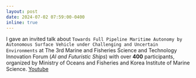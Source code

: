 ```yaml
---
layout: post
date: 2024-07-02 07:59:00-0400
inline: true
---
```


I gave an invited talk about `Towards Full Pipeline Maritime Autonomy by Autonomous Surface Vehicle under Challenging and Uncertain Environments` at
The 3rd Marine and Fisheries Science and Technology Innovation Forum (*AI and Futuristic Ships*) with over **400** participants, organized by Ministry of Oceans and Fisheries and Korea Institute of Marine Science. [Youtube](https://youtu.be/6AC5WiF7jn8?si=rARNsumduSzOfdZK)
